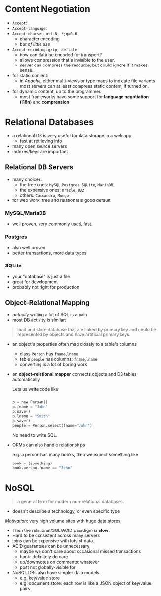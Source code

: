 # Content Negotiation

* `Accept`:
* `Accept-language`:
* `Accept-charset`: `utf-8, *;q=0.6`
  * character encoding
  * *but of little use*
* `Accept-encoding`: `gzip, deflate`
  * how can data be encoded for transport?
  * allows compression that's invisible to the user.
  * server can compress the resource, but could ignore if it makes sense.
* for static content:
  * in *Apache*, either multi-views or type maps to indicate file variants
  most servers can at least compress static content, if turned on.
* for dynamic content, up to the programmer.
  * most frameworks have some support for **language negotiation (i18n)** and **compression**

# Relational Databases

* a relational DB is very useful for data storage in a web app
  * fast at retrieving info
* many open source servers
* indexes/keys are important

## Relational DB Servers

* many choices:
  * the free ones: `MySQL`,`Postgres`, `SQLite`, `MariaDB`
  * the expensive ones: `Oracle`, `DB2`
  * others: `Cassandra`, `Mongo`
* for web work, free and relational is good default

### MySQL/MariaDB

* well proven, very commonly used, fast.

### Postgres

* also well proven
* better transactions, more data types

### SQLite
* your "database" is just a file
* great for development
* probably not right for production

## Object-Relational Mapping

* *actually* writing a lot of SQL is a pain
* most DB activity is similar:
> load and store database
> that are linked by primary key
> and could be represented by objects
> and have artificial primary keys

* an object's properties often map closely to a table's columns
  * class `Person` has `fname`,`lname`
  * table `people` has columns: `fname`,`lname`
  * converting is a lot of boring work
* an **object-relational mapper** connects objects and DB tables automatically

  Lets us write code like

  ```python

  p = new Person()
  p.fname = "John"
  p.save()
  p.lname = "Smith"
  p.save()
  people = Person.select(fname="John")
  ```

  No need to write SQL.

* ORMs can also handle relationships

  e.g. a person has many books, then we expect something like

   ```python
   book = (something)
  book.person.fname == "John"
   ```

# NoSQL

> a general term for modern non-relational databases.
  * doesn't describe a technology, or even specific type

*Motivation*: very high volume sites with huge data stores.
* Then the relational/SQL/ACID paradigm is **slow**.
* Hard to be consistent across many servers
* joins can be expensive with lots of data.
* ACID guarantees can be unnecessary.
  * maybe we don't care about occasional missed transactions
  * bank: definitely do care
  * up/downvotes on comments: whatever
  * post not globally-visible for
* NoSQL DBs also have simpler data models
  * e.g. key/value store
  * e.g. document store: each row is like a JSON object of key/value pairs
